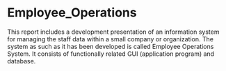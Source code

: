 # Employee_Operations
This report includes a development presentation of an information system for managing the staff data within a small company or organization. The system as such as it has been developed is called Employee Operations System. It consists of functionally related GUI (application program) and database.
